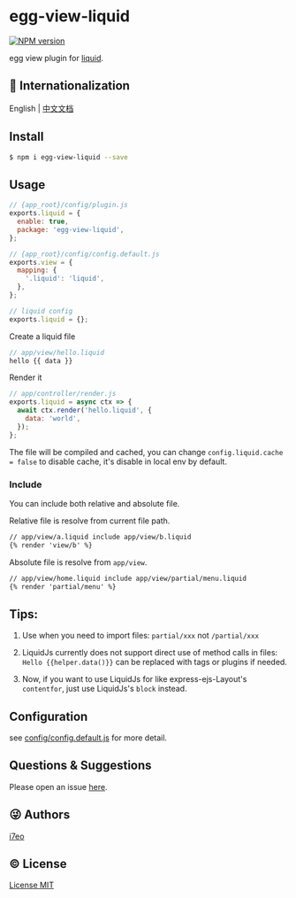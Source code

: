 # egg-view-liquid

[![NPM version][npm-image]][npm-url]

[npm-image]: https://img.shields.io/npm/v/egg-view-liquid.svg
[npm-url]: https://npmjs.org/package/egg-view-liquid

egg view plugin for [liquid].

## :large_blue_circle: Internationalization

English | [中文文档](README_zh.md)

## Install

```bash
$ npm i egg-view-liquid --save
```

## Usage

```js
// {app_root}/config/plugin.js
exports.liquid = {
  enable: true,
  package: 'egg-view-liquid',
};

// {app_root}/config/config.default.js
exports.view = {
  mapping: {
    '.liquid': 'liquid',
  },
};

// liquid config
exports.liquid = {};
```

Create a liquid file

```js
// app/view/hello.liquid
hello {{ data }}
```

Render it

```js
// app/controller/render.js
exports.liquid = async ctx => {
  await ctx.render('hello.liquid', {
    data: 'world',
  });
};
```

The file will be compiled and cached, you can change `config.liquid.cache = false` to disable cache, it's disable in local env by default.

### Include

You can include both relative and absolute file.

Relative file is resolve from current file path.

```html
// app/view/a.liquid include app/view/b.liquid
{% render 'view/b' %}
```

Absolute file is resolve from `app/view`.

```html
// app/view/home.liquid include app/view/partial/menu.liquid
{% render 'partial/menu' %}
```

## Tips:

  1. Use when you need to import files: `partial/xxx` not `/partial/xxx`

  2. LiquidJs currently does not support direct use of method calls in files: `Hello {{helper.data()}}` can be replaced with tags or plugins if needed.

  3. Now, if you want to use LiquidJs for like express-ejs-Layout's `contentfor`, just use LiquidJs's `block` instead.

## Configuration

see [config/config.default.js](config/config.default.js) for more detail.

## Questions & Suggestions

Please open an issue [here](https://github.com/eggjs/egg/issues).


## :stuck_out_tongue_winking_eye: Authors

[i7eo](https://i7eo.com/about/)

## :copyright: License

[License MIT](LICENSE)

[liquid]: https://github.com/harttle/liquidjs


